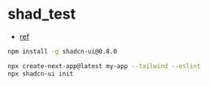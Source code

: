 # shad_test

- [ref](https://qiita.com/twrcd1227/items/d4a67bb155503fde30f5)

```bash
npm install -g shadcn-ui@0.8.0
```


```bash
npx create-next-app@latest my-app --tailwind --eslint
npx shadcn-ui init
```

